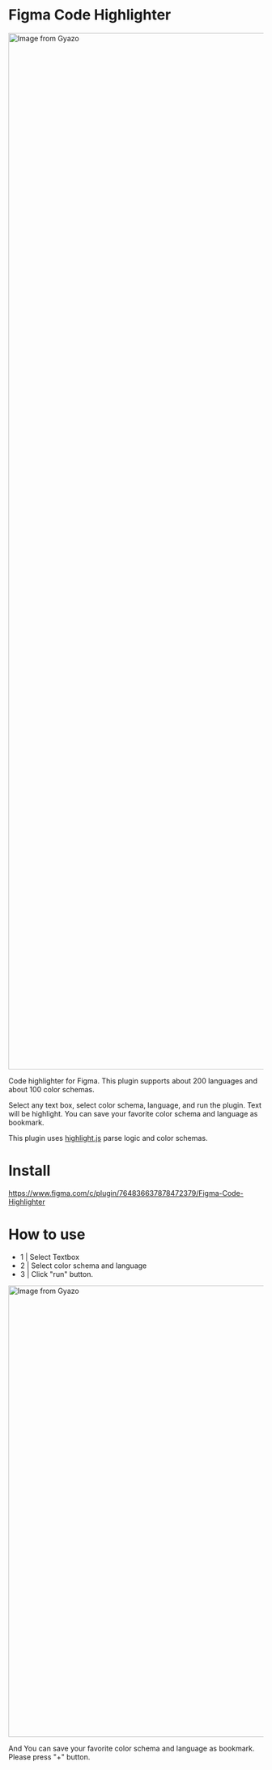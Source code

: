 # Figma Code Highlighter

<img src="https://i.gyazo.com/fd314b275aa4a8e6bb30da722d2d2298.png" alt="Image from Gyazo" width="2048"/>

Code highlighter for Figma. This plugin supports about 200 languages and about 100 color schemas.

Select any text box, select color schema, language, and run the plugin. Text will be highlight.
You can save your favorite color schema and language as bookmark.

This plugin uses <a href="https://github.com/highlightjs/highlight.js">highlight.js</a> parse logic and color schemas.

# Install
https://www.figma.com/c/plugin/764836637878472379/Figma-Code-Highlighter

# How to use

- 1 | Select Textbox
- 2 | Select color schema and language
- 3 | Click "run" button.
 
<a href="https://gyazo.com/ea7ca96806aead64d70caeaf447d2fb5"><img src="https://i.gyazo.com/ea7ca96806aead64d70caeaf447d2fb5.gif" alt="Image from Gyazo" width="892"/></a>

And You can save your favorite color schema and language as bookmark. Please press "+" button.
